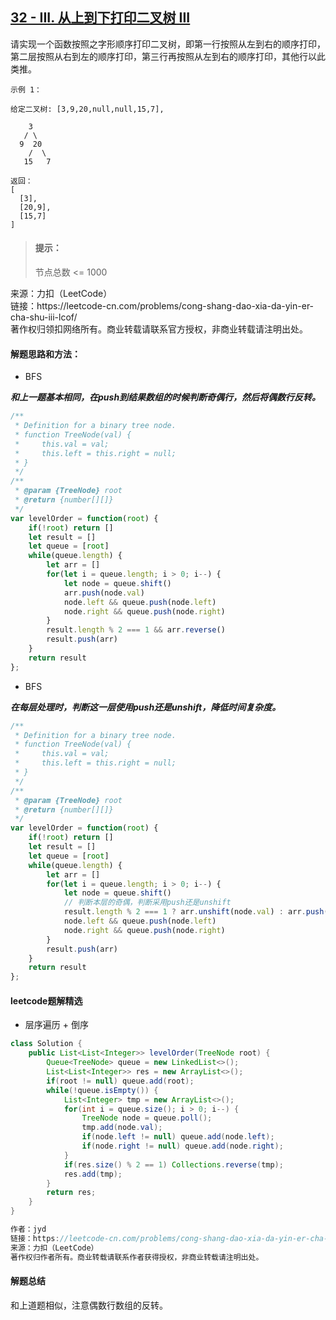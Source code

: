 ## [32 - III. 从上到下打印二叉树 III](https://leetcode-cn.com/problems/cong-shang-dao-xia-da-yin-er-cha-shu-iii-lcof/)

<p>
请实现一个函数按照之字形顺序打印二叉树，即第一行按照从左到右的顺序打印，第二层按照从右到左的顺序打印，第三行再按照从左到右的顺序打印，其他行以此类推。
</p>

```
示例 1：

给定二叉树: [3,9,20,null,null,15,7],

    3
   / \
  9  20
    /  \
   15   7

返回： 
[
  [3],
  [20,9],
  [15,7]
]
```

> #### 提示：
>
> 节点总数 <= 1000

<p style="font-size: 14px">
来源：力扣（LeetCode） <br>
链接：https://leetcode-cn.com/problems/cong-shang-dao-xia-da-yin-er-cha-shu-iii-lcof/ <br>
著作权归领扣网络所有。商业转载请联系官方授权，非商业转载请注明出处。
</p>

#### 解题思路和方法：
- BFS

**_和上一题基本相同，在push到结果数组的时候判断奇偶行，然后将偶数行反转。_**

```js
/**
 * Definition for a binary tree node.
 * function TreeNode(val) {
 *     this.val = val;
 *     this.left = this.right = null;
 * }
 */
/**
 * @param {TreeNode} root
 * @return {number[][]}
 */
var levelOrder = function(root) {
    if(!root) return []
    let result = []
    let queue = [root]
    while(queue.length) {
        let arr = []
        for(let i = queue.length; i > 0; i--) {
            let node = queue.shift()
            arr.push(node.val)
            node.left && queue.push(node.left)
            node.right && queue.push(node.right)
        }
        result.length % 2 === 1 && arr.reverse()
        result.push(arr)
    }
    return result
};
```

- BFS

**_在每层处理时，判断这一层使用push还是unshift，降低时间复杂度。_**

```js
/**
 * Definition for a binary tree node.
 * function TreeNode(val) {
 *     this.val = val;
 *     this.left = this.right = null;
 * }
 */
/**
 * @param {TreeNode} root
 * @return {number[][]}
 */
var levelOrder = function(root) {
    if(!root) return []
    let result = []
    let queue = [root]
    while(queue.length) {
        let arr = []
        for(let i = queue.length; i > 0; i--) {
            let node = queue.shift()
            // 判断本层的奇偶，判断采用push还是unshift
            result.length % 2 === 1 ? arr.unshift(node.val) : arr.push(node.val)
            node.left && queue.push(node.left)
            node.right && queue.push(node.right)
        }
        result.push(arr)
    }
    return result
};
```

#### leetcode题解精选
- 层序遍历 + 倒序
```java
class Solution {
    public List<List<Integer>> levelOrder(TreeNode root) {
        Queue<TreeNode> queue = new LinkedList<>();
        List<List<Integer>> res = new ArrayList<>();
        if(root != null) queue.add(root);
        while(!queue.isEmpty()) {
            List<Integer> tmp = new ArrayList<>();
            for(int i = queue.size(); i > 0; i--) {
                TreeNode node = queue.poll();
                tmp.add(node.val);
                if(node.left != null) queue.add(node.left);
                if(node.right != null) queue.add(node.right);
            }
            if(res.size() % 2 == 1) Collections.reverse(tmp);
            res.add(tmp);
        }
        return res;
    }
}

作者：jyd
链接：https://leetcode-cn.com/problems/cong-shang-dao-xia-da-yin-er-cha-shu-iii-lcof/solution/mian-shi-ti-32-iii-cong-shang-dao-xia-da-yin-er--3/
来源：力扣（LeetCode）
著作权归作者所有。商业转载请联系作者获得授权，非商业转载请注明出处。
```

#### 解题总结
和上道题相似，注意偶数行数组的反转。
